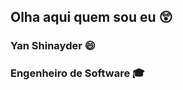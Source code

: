 ## Olha aqui quem sou eu :astonished:

 ### Yan Shinayder :smile:
 
 ### Engenheiro de Software :mortar_board: 

